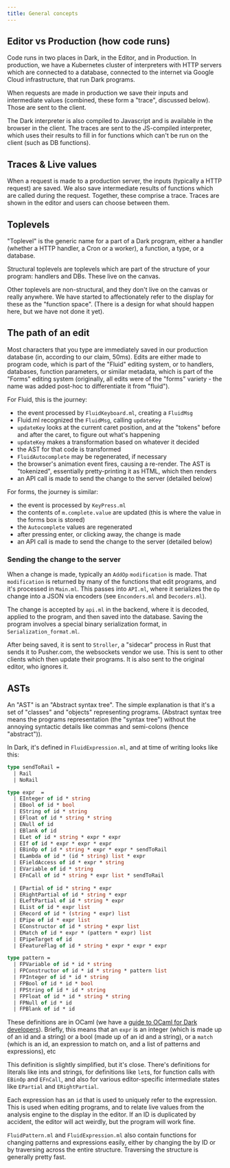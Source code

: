 ```yaml
---
title: General concepts
---
```


## Editor vs Production (how code runs)

Code runs in two places in Dark, in the Editor, and in Production. In
production, we have a Kubernetes cluster of interpreters with HTTP servers
which are connected to a database, connected to the internet via Google Cloud
infrastructure, that run Dark programs.

When requests are made in production we save their inputs and intermediate
values (combined, these form a "trace", discussed below). Those are sent to the client.

The Dark interpreter is also compiled to Javascript and is available in the
browser in the client. The traces are sent to the JS-compiled interpreter,
which uses their results to fill in for functions which can't be run on the
client (such as DB functions).

## Traces & Live values

When a request is made to a production server, the inputs (typically a HTTP
request) are saved. We also save intermediate results of functions which are
called during the request. Together, these comprise a trace. Traces are shown
in the editor and users can choose between them.

## Toplevels

"Toplevel" is the generic name for a part of a Dark program, either a handler
(whether a HTTP handler, a Cron or a worker), a function, a type, or a database.

Structural toplevels are toplevels which are part of the structure of your
program: handlers and DBs. These live on the canvas.

Other toplevels are non-structural, and they don't live on the canvas or really
anywhere. We have started to affectionately refer to the display for these as
the "function space". (There is a design for what should happen here, but we
have not done it yet).

## The path of an edit

Most characters that you type are immediately saved in our production database (in, according to our claim, 50ms). Edits are either made to program code, which is part of the "Fluid" editing system, or to handlers, databases, function parameters, or similar metadata, which is part of the "Forms" editing system (originally, all edits were of the "forms" variety - the name was added post-hoc to differentiate it from "fluid").

For Fluid, this is the journey:

- the event processed by `FluidKeyboard.ml`, creating a `FluidMsg`
- Fluid.ml recognized the `FluidMsg`, calling `updateKey`
- `updateKey` looks at the current caret position, and at the "tokens" before
  and after the caret, to figure out what's happening
- `updateKey` makes a transformation based on whatever it decided
- the AST for that code is transformed
- `FluidAutocomplete` may be regenerated, if necessary
- the browser's animation event fires, causing a re-render. The AST is
  "tokenized", essentially pretty-printing it as HTML, which then renders
- an API call is made to send the change to the server (detailed below)

For forms, the journey is similar:
- the event is processed by `KeyPress.ml`
- the contents of `m.complete.value` are updated (this is where the value in
  the forms box is stored)
- the `Autocomplete` values are regenerated
- after pressing enter, or clicking away, the change is made
- an API call is made to send the change to the server (detailed below)

### Sending the change to the server

When a change is made, typically an `AddOp` `modification` is made. That
`modification` is returned by many of the functions that edit programs, and
it's processed in `Main.ml`. This passes into `API.ml`, where it serializes the
`Op` change into a JSON via encoders (see `Enconders.ml` and `Decoders.ml`).

The change is accepted by `api.ml` in the backend, where it is decoded, applied
to the program, and then saved into the database. Saving the program involves a
special binary serialization format, in `Serialization_format.ml`.

After being saved, it is sent to `Stroller`, a "sidecar" process in Rust that
sends it to Pusher.com, the websockets vendor we use. This is sent to other
clients which then update their programs. It is also sent to the original
editor, who ignores it.

## ASTs

An "AST" is an "Abstract syntax tree". The simple explanation is that it's a
set of "classes" and "objects" representing programs. (Abstract syntax tree
means the programs representation (the "syntax tree") without the annoying
syntactic details like commas and semi-colons (hence "abstract")).

In Dark, it's defined in `FluidExpression.ml`, and at time of writing looks like this:

```ocaml
type sendToRail =
  | Rail
  | NoRail

type expr  =
  | EInteger of id * string
  | EBool of id * bool
  | EString of id * string
  | EFloat of id * string * string
  | ENull of id
  | EBlank of id
  | ELet of id * string * expr * expr
  | EIf of id * expr * expr * expr
  | EBinOp of id * string * expr * expr * sendToRail
  | ELambda of id * (id * string) list * expr
  | EFieldAccess of id * expr * string
  | EVariable of id * string
  | EFnCall of id * string * expr list * sendToRail
  
  | EPartial of id * string * expr
  | ERightPartial of id * string * expr
  | ELeftPartial of id * string * expr
  | EList of id * expr list
  | ERecord of id * (string * expr) list
  | EPipe of id * expr list
  | EConstructor of id * string * expr list
  | EMatch of id * expr * (pattern * expr) list
  | EPipeTarget of id
  | EFeatureFlag of id * string * expr * expr * expr

type pattern =
  | FPVariable of id * id * string
  | FPConstructor of id * id * string * pattern list
  | FPInteger of id * id * string
  | FPBool of id * id * bool
  | FPString of id * id * string
  | FPFloat of id * id * string * string
  | FPNull of id * id
  | FPBlank of id * id
```

These definitions are in OCaml (we have a [guide to OCaml for Dark
developers](ocaml-for-dark-developers)). Briefly, this means that an `expr` is
an integer (which is made up of an id and a string) or a bool (made up of an id
and a string), or a `match` (which is an id, an expression to match on, and a
list of patterns and expressions), etc

This definition is slightly simplified, but it's close. There's definitions for
literals like ints and strings, for definitions like `let`s, for function calls
with `EBinOp` and `EFnCall`, and also for various editor-specific intermediate
states like `EPartial` and `ERightPartial`.

Each expression has an `id` that is used to uniquely refer to the expression.
This is used when editing programs, and to relate live values from the analysis
engine to the display in the editor. If an ID is duplicated by accident, the
editor will act weirdly, but the program will work fine.

`FluidPattern.ml` and `FluidExpression.ml` also contain functions for changing
patterns and expressions easily, either by changing the by ID or by traversing across the entire
structure. Traversing the structure is generally pretty fast.

